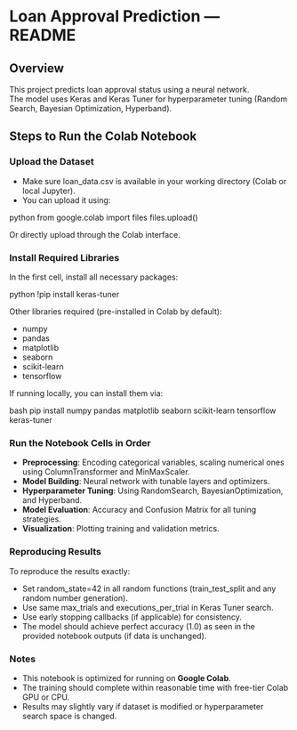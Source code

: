 
# Loan Approval Prediction — README

## Overview

This project predicts loan approval status using a neural network.  
The model uses Keras and Keras Tuner for hyperparameter tuning (Random Search, Bayesian Optimization, Hyperband).



## Steps to Run the Colab Notebook

### Upload the Dataset

- Make sure loan_data.csv is available in your working directory (Colab or local Jupyter).
- You can upload it using:

python
from google.colab import files
files.upload()


Or directly upload through the Colab interface.



### Install Required Libraries

In the first cell, install all necessary packages:

python
!pip install keras-tuner


Other libraries required (pre-installed in Colab by default):

- numpy
- pandas
- matplotlib
- seaborn
- scikit-learn
- tensorflow

If running locally, you can install them via:

bash
pip install numpy pandas matplotlib seaborn scikit-learn tensorflow keras-tuner




### Run the Notebook Cells in Order

- **Preprocessing**: Encoding categorical variables, scaling numerical ones using ColumnTransformer and MinMaxScaler.
- **Model Building**: Neural network with tunable layers and optimizers.
- **Hyperparameter Tuning**: Using RandomSearch, BayesianOptimization, and Hyperband.
- **Model Evaluation**: Accuracy and Confusion Matrix for all tuning strategies.
- **Visualization**: Plotting training and validation metrics.



### Reproducing Results

To reproduce the results exactly:
- Set random_state=42 in all random functions (train_test_split and any random number generation).
- Use same max_trials and executions_per_trial in Keras Tuner search.
- Use early stopping callbacks (if applicable) for consistency.
- The model should achieve perfect accuracy (1.0) as seen in the provided notebook outputs (if data is unchanged).



### Notes

- This notebook is optimized for running on **Google Colab**.
- The training should complete within reasonable time with free-tier Colab GPU or CPU.
- Results may slightly vary if dataset is modified or hyperparameter search space is changed.

